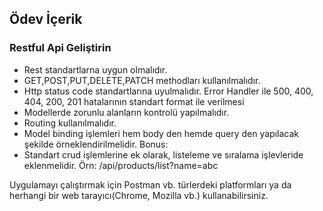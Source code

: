 ## Ödev İçerik
### Restful Api Geliştirin
- Rest standartlarna uygun olmalıdır.
- GET,POST,PUT,DELETE,PATCH methodları kullanılmalıdır.
- Http status code standartlarına uyulmalıdır. Error Handler ile 500, 400, 404, 200, 201 hatalarının standart format ile verilmesi
- Modellerde zorunlu alanların kontrolü yapılmalıdır.
- Routing kullanılmalıdır.
- Model binding işlemleri hem body den hemde query den yapılacak şekilde örneklendirilmelidir. Bonus:
- Standart crud işlemlerine ek olarak, listeleme ve sıralama işlevleride eklenmelidir. Örn: /api/products/list?name=abc

Uygulamayı çalıştırmak için Postman vb. türlerdeki platformları ya da herhangi bir web tarayıcı(Chrome, Mozilla vb.) kullanabilirsiniz.
